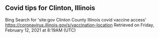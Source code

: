 ## Covid tips for Clinton, Illinois

Bing Search for 'site:gov Clinton County Illinois covid vaccine access'
https://coronavirus.illinois.gov/s/vaccination-location
Retrieved on Friday, February 12, 2021 at 8:19AM (UTC)